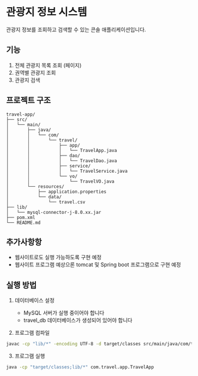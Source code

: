 # 관광지 정보 시스템

관광지 정보를 조회하고 검색할 수 있는 콘솔 애플리케이션입니다.

## 기능

1. 전체 관광지 목록 조회 (페이지)
2. 권역별 관광지 조회
3. 관광지 검색

## 프로젝트 구조

```
travel-app/
├── src/
│   └── main/
│       ├── java/
│       │   └── com/
│       │       └── travel/
│       │           ├── app/
│       │           │   └── TravelApp.java
│       │           ├── dao/
│       │           │   └── TravelDao.java
│       │           ├── service/
│       │           │   └── TravelService.java
│       │           └── vo/
│       │               └── TravelVO.java
│       └── resources/
│           ├── application.properties
│           └── data/
│               └── travel.csv
├── lib/
│   └── mysql-connector-j-8.0.xx.jar
├── pom.xml
└── README.md
```

## 추가사항항

- 웹사이트로도 실행 가능하도록 구현 예정
- 웹사이트 프로그램 예상으론 tomcat 및 Spring boot 프로그램으로 구현 예정

## 실행 방법

1. 데이터베이스 설정
   - MySQL 서버가 실행 중이어야 합니다
   - travel_db 데이터베이스가 생성되어 있어야 합니다

2. 프로그램 컴파일
```bash
javac -cp "lib/*" -encoding UTF-8 -d target/classes src/main/java/com/travel/**/*.java
```

3. 프로그램 실행
```bash
java -cp "target/classes;lib/*" com.travel.app.TravelApp
